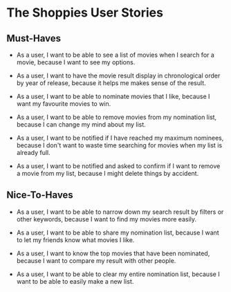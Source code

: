 # The Shoppies User Stories

## Must-Haves

- As a user, I want to be able to see a list of movies when I search for a movie, because I want to see my options.

- As a user, I want to have the movie result display in chronological order by year of release, because it helps me makes sense of the result.

- As a user, I want to be able to nominate movies that I like, because I want my favourite movies to win.

- As a user, I want to be able to remove movies from my nomination list, because I can change my mind about my list.

- As a user, I want to be notified if I have reached my maximum nominees, because I don't want to waste time searching for movies when my list is already full.

- As a user, I want to be notified and asked to confirm if I want to remove a movie from my list, because I might delete things by accident.

## Nice-To-Haves

- As a user, I want to be able to narrow down my search result by filters or other keywords, because I want to find my movies more easily.

- As a user, I want to be able to share my nomination list, because I want to let my friends know what movies I like.

- As a user, I want to know the top movies that have been nominated, because I want to compare my result with other people.

- As a user, I want to be able to clear my entire nomination list, because I want to be able to easily make a new list.
